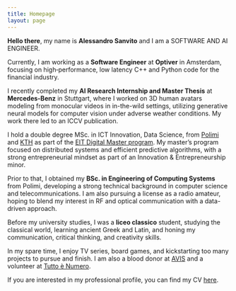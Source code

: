 ```yaml
---
title: Homepage
layout: page
---
```


**Hello there**, my name is **Alessandro Sanvito** and I am a SOFTWARE AND AI ENGINEER.

Currently, I am working as a **Software Engineer** at **Optiver** in Amsterdam, focusing on high‑performance, low latency C++ and Python code for the financial industry.

I recently completed my **AI Research Internship and Master Thesis** at **Mercedes-Benz** in Stuttgart, where I worked on 3D human avatars modeling from monocular videos in in-the-wild settings, utilizing generative neural models for computer vision under adverse weather conditions. My work there led to an ICCV publication.

I hold a double degree MSc. in ICT Innovation, Data Science, from [Polimi](https://www.polimi.it/en/) and [KTH](https://www.kth.se/en) as part of the [EIT Digital Master program](https://masterschool.eitdigital.eu/programmes/dsc/). My master’s program focused on distributed systems and efficient predictive algorithms, with a strong entrepreneurial mindset as part of an Innovation & Entrepreneurship minor.

Prior to that, I obtained my **BSc. in Engineering of Computing Systems** from Polimi, developing a strong technical background in computer science and telecommunications. I am also pursuing a license as a radio amateur, hoping to blend my interest in RF and optical communication with a data-driven approach.

Before my university studies, I was a **liceo classico** student, studying the classical world, learning ancient Greek and Latin, and honing my communication, critical thinking, and creativity skills.

In my spare time, I enjoy TV series, board games, and kickstarting too many projects to pursue and finish. I am also a blood donor at [AVIS](https://www.avis.it/) and a volunteer at [Tutto è Numero](https://circolomatematico.org/).

If you are interested in my professional profile, you can find my CV [here](\public\Alessandro_Sanvito_CV.pdf).
